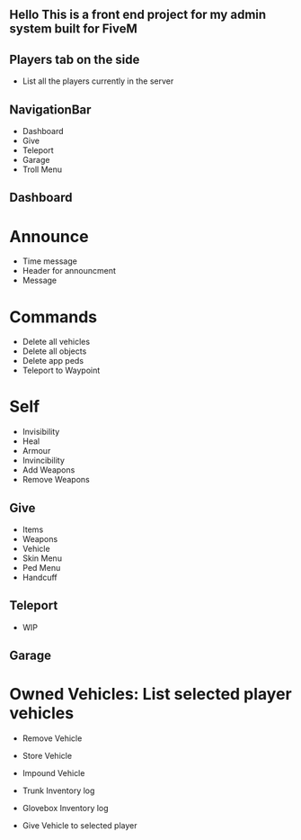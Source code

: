 ## Hello This is a front end project for my admin system built for FiveM

## Players tab on the side
- List all the players currently in the server

## NavigationBar
- Dashboard
- Give
- Teleport
- Garage
- Troll Menu

## Dashboard

# Announce
- Time message
- Header for announcment
- Message

# Commands
- Delete all vehicles
- Delete all objects
- Delete app peds
- Teleport to Waypoint

# Self
- Invisibility
- Heal
- Armour
- Invincibility
- Add Weapons
- Remove Weapons

## Give
- Items
- Weapons
- Vehicle
- Skin Menu
- Ped Menu
- Handcuff

## Teleport
- WIP

## Garage

# Owned Vehicles: List selected player vehicles
- Remove Vehicle
- Store Vehicle
- Impound Vehicle
- Trunk Inventory log
- Glovebox Inventory log

- Give Vehicle to selected player
